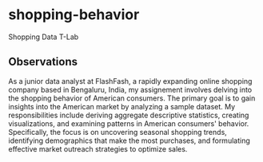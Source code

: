 # shopping-behavior
Shopping Data T-Lab
## Observations 
As a junior data analyst at FlashFash, a rapidly expanding online shopping company based in Bengaluru, India, my assignement involves delving into the shopping behavior of American consumers. The primary goal is to gain insights into the American market by analyzing a sample dataset. My responsibilities include deriving aggregate descriptive statistics, creating visualizations, and examining patterns in American consumers' behavior. Specifically, the focus is on uncovering seasonal shopping trends, identifying demographics that make the most purchases, and formulating effective market outreach strategies to optimize sales.